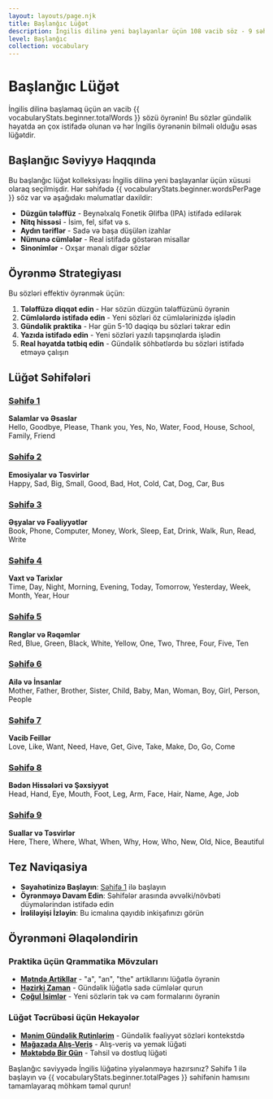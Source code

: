 ```yaml
---
layout: layouts/page.njk
title: Başlanğıc Lüğət
description: İngilis dilinə yeni başlayanlar üçün 108 vacib söz - 9 səhifədə təşkil edilmiş
level: Başlanğıc
collection: vocabulary
---
```


# Başlanğıc Lüğət

İngilis dilinə başlamaq üçün ən vacib {{ vocabularyStats.beginner.totalWords }} sözü öyrənin! Bu sözlər gündəlik həyatda ən çox istifadə olunan və hər İngilis öyrənənin bilməli olduğu əsas lüğətdir.

## Başlanğıc Səviyyə Haqqında

Bu başlanğıc lüğət kolleksiyası İngilis dilinə yeni başlayanlar üçün xüsusi olaraq seçilmişdir. Hər səhifədə {{ vocabularyStats.beginner.wordsPerPage }} söz var və aşağıdakı məlumatlar daxildir:

- **Düzgün tələffüz** - Beynəlxalq Fonetik Əlifba (IPA) istifadə edilərək
- **Nitq hissəsi** - İsim, fel, sifət və s.
- **Aydın təriflər** - Sadə və başa düşülən izahlar
- **Nümunə cümlələr** - Real istifadə göstərən misallar
- **Sinonimlər** - Oxşar mənalı digər sözlər

## Öyrənmə Strategiyası

Bu sözləri effektiv öyrənmək üçün:

1. **Tələffüzə diqqət edin** - Hər sözün düzgün tələffüzünü öyrənin
2. **Cümlələrdə istifadə edin** - Yeni sözləri öz cümlələrinizdə işlədin
3. **Gündəlik praktika** - Hər gün 5-10 dəqiqə bu sözləri təkrar edin
4. **Yazıda istifadə edin** - Yeni sözləri yazılı tapşırıqlarda işlədin
5. **Real həyatda tətbiq edin** - Gündəlik söhbətlərdə bu sözləri istifadə etməyə çalışın

## Lüğət Səhifələri

<div class="vocabulary-grid">
  <div class="vocabulary-page-card">
    <h3><a href="/vocabulary/beginner/page-1/">Səhifə 1</a></h3>
    <p><strong>Salamlar və Əsaslar</strong><br>
    Hello, Goodbye, Please, Thank you, Yes, No, Water, Food, House, School, Family, Friend</p>
  </div>

  <div class="vocabulary-page-card">
    <h3><a href="/vocabulary/beginner/page-2/">Səhifə 2</a></h3>
    <p><strong>Emosiyalar və Təsvirlər</strong><br>
    Happy, Sad, Big, Small, Good, Bad, Hot, Cold, Cat, Dog, Car, Bus</p>
  </div>

  <div class="vocabulary-page-card">
    <h3><a href="/vocabulary/beginner/page-3/">Səhifə 3</a></h3>
    <p><strong>Əşyalar və Fəaliyyətlər</strong><br>
    Book, Phone, Computer, Money, Work, Sleep, Eat, Drink, Walk, Run, Read, Write</p>
  </div>

  <div class="vocabulary-page-card">
    <h3><a href="/vocabulary/beginner/page-4/">Səhifə 4</a></h3>
    <p><strong>Vaxt və Tarixlər</strong><br>
    Time, Day, Night, Morning, Evening, Today, Tomorrow, Yesterday, Week, Month, Year, Hour</p>
  </div>

  <div class="vocabulary-page-card">
    <h3><a href="/vocabulary/beginner/page-5/">Səhifə 5</a></h3>
    <p><strong>Rənglər və Rəqəmlər</strong><br>
    Red, Blue, Green, Black, White, Yellow, One, Two, Three, Four, Five, Ten</p>
  </div>

  <div class="vocabulary-page-card">
    <h3><a href="/vocabulary/beginner/page-6/">Səhifə 6</a></h3>
    <p><strong>Ailə və İnsanlar</strong><br>
    Mother, Father, Brother, Sister, Child, Baby, Man, Woman, Boy, Girl, Person, People</p>
  </div>

  <div class="vocabulary-page-card">
    <h3><a href="/vocabulary/beginner/page-7/">Səhifə 7</a></h3>
    <p><strong>Vacib Feillər</strong><br>
    Love, Like, Want, Need, Have, Get, Give, Take, Make, Do, Go, Come</p>
  </div>

  <div class="vocabulary-page-card">
    <h3><a href="/vocabulary/beginner/page-8/">Səhifə 8</a></h3>
    <p><strong>Bədən Hissələri və Şəxsiyyət</strong><br>
    Head, Hand, Eye, Mouth, Foot, Leg, Arm, Face, Hair, Name, Age, Job</p>
  </div>

  <div class="vocabulary-page-card">
    <h3><a href="/vocabulary/beginner/page-9/">Səhifə 9</a></h3>
    <p><strong>Suallar və Təsvirlər</strong><br>
    Here, There, Where, What, When, Why, How, Who, New, Old, Nice, Beautiful</p>
  </div>
</div>

## Tez Naviqasiya

- **Səyahətinizə Başlayın**: [Səhifə 1](/vocabulary/beginner/page-1/) ilə başlayın
- **Öyrənməyə Davam Edin**: Səhifələr arasında əvvəlki/növbəti düymələrindən istifadə edin
- **İrəliləyişi İzləyin**: Bu icmalına qayıdıb inkişafınızı görün

## Öyrənməni Əlaqələndirin

### Praktika üçün Qrammatika Mövzuları
- **[Mətndə Artikllar](/grammar/beginner/articles/)** - "a", "an", "the" artikllarını lüğətlə öyrənin
- **[Həzirki Zaman](/grammar/beginner/present-simple/)** - Gündəlik lüğətlə sadə cümlələr qurun
- **[Çoğul İsimlər](/grammar/beginner/plural-nouns/)** - Yeni sözlərin tək və cəm formalarını öyrənin

### Lüğət Təcrübəsi üçün Hekayələr
- **[Mənim Gündəlik Rutinlərim](/stories/beginner/my-daily-routine/)** - Gündəlik fəaliyyət sözləri kontekstdə
- **[Mağazada Alış-Veriş](/stories/beginner/shopping-at-the-store/)** - Alış-veriş və yemək lüğəti
- **[Məktəbdə Bir Gün](/stories/beginner/a-day-at-school/)** - Təhsil və dostluq lüğəti

Başlanğıc səviyyədə İngilis lüğətinə yiyələnməyə hazırsınız? Səhifə 1 ilə başlayın və {{ vocabularyStats.beginner.totalPages }} səhifənin hamısını tamamlayaraq möhkəm təməl qurun!